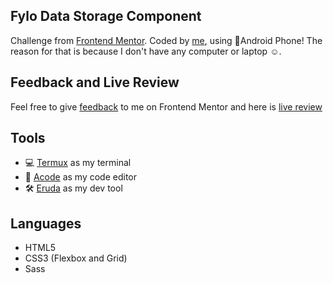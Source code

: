 ## Fylo Data Storage Component

Challenge from
[Frontend Mentor](https://www.frontendmentor.io/challenges/fylo-data-storage-component-1dZPRbV5n).
Coded by [me](https://www.frontendmentor.io/profile/vanzasetia), using
📱Android Phone! The reason for that is because I don't have any
computer or laptop ☺️.

## Feedback and Live Review

Feel free to give [feedback]() to me on Frontend Mentor and here is
[live review]()

## Tools

- 💻 [Termux](https://f-droid.org/packages/com.termux/) as my terminal
- 📝 [Acode](https://play.google.com/store/apps/details?id=com.foxdebug.acodefree)
  as my code editor
- 🛠️ [Eruda](https://github.com/liriliri/eruda) as my dev tool

## Languages

- HTML5
- CSS3 (Flexbox and Grid)
- Sass
